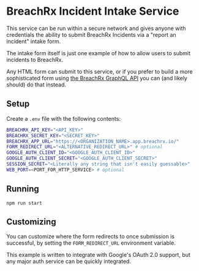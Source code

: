 # BreachRx Incident Intake Service
This service can be run within a secure network and gives anyone with credentials the ability to submit BreachRx Incidents via a "report an incident" intake form.

The intake form itself is just one example of how to allow users to submit incidents to BreachRx.  

Any HTML form can submit to this service, or if you prefer to build a more sophisticated form using [the BreachRx GraphQL API](https://www.breachrx.com/docs/breachrx-api/) you can (and likely should) do that instead.

## Setup
Create a `.env` file with the following contents:

```bash
BREACHRX_API_KEY="<API_KEY>"
BREACHRX_SECRET_KEY="<SECRET_KEY>"
BREACHRX_APP_URL="https://<ORGANIZATION_NAME>.app.breachrx.io/"
FORM_REDIRECT_URL="<ALTERNATIVE_REDIRECT_URL>" # optional
GOOGLE_AUTH_CLIENT_ID="<GOOGLE_AUTH_CLIENT_ID>"
GOOGLE_AUTH_CLIENT_SECRET="<GOOGLE_AUTH_CLIENT_SECRET>"
SESSION_SECRET="<Literally any string that isn't easily guessable>"
WEB_PORT=<PORT_FOR_HTTP_SERVICE> # optional
```

## Running
`npm run start`

## Customizing
You can customize where the form redirects to once submission is successful, by setting the `FORM_REDIRECT_URL` environment variable.

This example is written to integrate with Google's OAuth 2.0 support, but any major auth service can be quickly integrated.